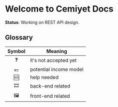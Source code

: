 # Welcome to Cemiyet Docs

**Status**: Working on REST API design.

## Glossary

| Symbol | Meaning |
|:-:|--|
| ❓ | it's not accepted yet |
| 💶 | potential income model |
| 🆘 | help needed |
| 🎞️ | back-end related |
| 🖼️ | front-end related |
